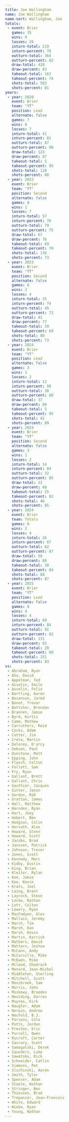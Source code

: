 ```yaml
---
title: Joe Wallingham
name: Joe Wallingham
name-sort: Wallingham, Joe
totals:
 - event: Brier
   games: 35
   wins: 9
   losses: 26
   inturn-total: 219
   inturn-percent: 78
   outturn-total: 364
   outturn-percent: 82
   draw-total: 420
   draw-percent: 83
   takeout-total: 163
   takeout-percent: 74
   shots-total: 583
   shots-percent: 81
years:
 - year: 2020
   event: Brier
   team: "YT"
   position: Lead
   alternate: false
   games: 7
   wins: 0
   losses: 7
   inturn-total: 41
   inturn-percent: 82
   outturn-total: 87
   outturn-percent: 90
   draw-total: 123
   draw-percent: 87
   takeout-total: 5
   takeout-percent: 95
   shots-total: 128
   shots-percent: 88
 - year: 2022
   event: Brier
   team: "YT"
   position: Second
   alternate: false
   games: 8
   wins: 1
   losses: 7
   inturn-total: 57
   inturn-percent: 70
   outturn-total: 79
   outturn-percent: 75
   draw-total: 67
   draw-percent: 76
   takeout-total: 69
   takeout-percent: 70
   shots-total: 136
   shots-percent: 73
 - year: 2023
   event: Brier
   team: "YT"
   position: Second
   alternate: false
   games: 6
   wins: 2
   losses: 4
   inturn-total: 35
   inturn-percent: 74
   outturn-total: 45
   outturn-percent: 72
   draw-total: 41
   draw-percent: 77
   takeout-total: 39
   takeout-percent: 69
   shots-total: 80
   shots-percent: 73
 - year: 2024
   event: Brier
   team: "YT"
   position: Lead
   alternate: false
   games: 3
   wins: 1
   losses: 2
   inturn-total: 12
   inturn-percent: 90
   outturn-total: 30
   outturn-percent: 88
   draw-total: 37
   draw-percent: 88
   takeout-total: 5
   takeout-percent: 95
   shots-total: 42
   shots-percent: 89
 - year: 2024
   event: Brier
   team: "YT"
   position: Second
   alternate: false
   games: 3
   wins: 1
   losses: 2
   inturn-total: 14
   inturn-percent: 84
   outturn-total: 32
   outturn-percent: 85
   draw-total: 21
   draw-percent: 88
   takeout-total: 25
   takeout-percent: 82
   shots-total: 46
   shots-percent: 85
 - year: 2024
   event: Brier
   team: Totals
   games: 6
   wins: 2
   losses: 4
   inturn-total: 26
   inturn-percent: 87
   outturn-total: 62
   outturn-percent: 87
   draw-total: 58
   draw-percent: 88
   takeout-total: 30
   takeout-percent: 84
   shots-total: 88
   shots-percent: 87
 - year: 2025
   event: Brier
   team: "YT"
   position: Lead
   alternate: false
   games: 8
   wins: 4
   losses: 4
   inturn-total: 60
   inturn-percent: 84
   outturn-total: 91
   outturn-percent: 82
   draw-total: 131
   draw-percent: 83
   takeout-total: 20
   takeout-percent: 80
   shots-total: 151
   shots-percent: 83
vs:
 - Abraham, Ryan
 - Aho, David
 - Appelman, Ted
 - Asselin, Emile
 - Asselin, Felix
 - Bartling, Aaron
 - Bezanson, Jared
 - Bonot, Trevor
 - Bottcher, Brendan
 - Brannen, Jamie
 - Byrd, Kurtis
 - Camm, Mathew
 - Carruthers, Reid
 - Cocks, Adam
 - Cotter, Jim
 - Crete, Martin
 - Delorey, D'arcy
 - Dobson, Paul
 - Dunstone, Matt
 - Epping, John
 - Flasch, Colton
 - Follett, Sam
 - Fry, Ryan
 - Gallant, Brett
 - Gallant, Chris
 - Gauthier, Jacques
 - Ginter, Jason
 - Gordon, Rob
 - Grattan, James
 - Hall, Matthew
 - Harnden, Ryan
 - Hart, Joey
 - Hebert, Ben
 - Hodgson, Colin
 - Horvath, Alex
 - Howard, Glenn
 - Howard, Scott
 - Jacobs, Brad
 - Janssen, Patrick
 - Johnson, Trevor
 - Jones, Scott
 - Kennedy, Marc
 - Kidby, Dustin
 - King, Brian
 - Kleiter, Rylan
 - Koe, Jamie
 - Koe, Kevin
 - Krats, Joel
 - Laing, Brent
 - Laycock, Steve
 - Locke, Nathan
 - Lott, Colton
 - Lowery, Ryan
 - MacFadyen, Alex
 - Mallais, Jeremy
 - March, Tim
 - Marsh, Dan
 - Marsh, Kevin
 - Martin, Karrick
 - Mathers, David
 - Mattern, Joshua
 - McCann, Andy
 - McCarville, Mike
 - McEwen, Mike
 - Mcleod, Shadrach
 - Menard, Jean-Michel
 - Middleton, Sterling
 - Mitchell, Scott
 - Mooibroek, Sam
 - Morris, John
 - Moskowy, Braeden
 - Moulding, Darren
 - Muyres, Kirk
 - Naugler, Adam
 - Nerpin, Andrew
 - Neufeld, B.J.
 - Parsons, Cole
 - Potts, Jordan
 - Preston, Eric
 - Purcell, Owen
 - Rycroft, Carter
 - Saccary, Scott
 - Samagalski, Derek
 - Saunders, Luke
 - Sawatsky, Rick
 - Schneider, Catlin
 - Simmons, Pat
 - Sluchinski, Aaron
 - Smith, Tyler
 - Spencer, Adam
 - Steele, Nathan
 - Stringer, Ben
 - Thiessen, Brad
 - Trepanier, Jean-Francois
 - White, Edward
 - Wiebe, Ryan
 - Young, Nathan
---
```

